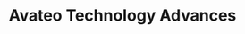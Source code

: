 ---
title: "Avateo Technology Advances"
url: /armentieres/avateo-technology-advances/
shop: Sicherheit
---